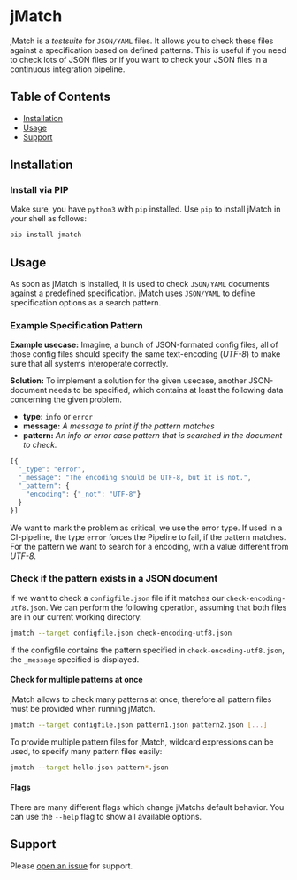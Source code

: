 # jMatch

jMatch is a *testsuite* for `JSON/YAML` files. It allows you to check these
files against a specification based on defined patterns. This is useful if you
need to check lots of JSON files or if you want to check your JSON files in a
continuous integration pipeline.

## Table of Contents

- [Installation](#installation)
- [Usage](#usage)
- [Support](#support)

## Installation

### Install via PIP

Make sure, you have `python3` with `pip` installed. Use `pip` to install jMatch
in your shell as follows:

```sh
pip install jmatch
```

## Usage

As soon as jMatch is installed, it is used to check `JSON/YAML` documents
against a predefined specification. jMatch uses `JSON/YAML` to define
specification options as a search pattern.

### Example Specification Pattern

**Example usecase:** Imagine, a bunch of JSON-formated config files, all of those
config files should specify the same text-encoding (*UTF-8*) to make sure that
all systems interoperate correctly.

**Solution:** To implement a solution for the given usecase, another
JSON-document needs to be specified, which contains at least the following data
concerning the given problem.

 - **type:** `info` or `error`
 - **message:** *A message to print if the pattern matches*
 - **pattern:** *An info or error case pattern that is searched in the document to check.*

```javascript
[{
  "_type": "error",
  "_message": "The encoding should be UTF-8, but it is not.",
  "_pattern": {
    "encoding": {"_not": "UTF-8"}
  }
}]
```

We want to mark the problem as critical, we use the error type. If used in a
CI-pipeline, the type `error` forces the Pipeline to fail, if the pattern
matches. For the pattern we want to search for a encoding, with a value
different from *UTF-8*.

### Check if the pattern exists in a JSON document

If we want to check a `configfile.json` file if it matches our
`check-encoding-utf8.json`. We can perform the following operation, assuming
that both files are in our current working directory:

```sh
jmatch --target configfile.json check-encoding-utf8.json
```

If the configfile contains the pattern specified in `check-encoding-utf8.json`, the
`_message` specified is displayed.

#### Check for multiple patterns at once

jMatch allows to check many patterns at once, therefore all pattern files must
be provided when running jMatch.

```sh
jmatch --target configfile.json pattern1.json pattern2.json [...]
```

To provide multiple pattern files for jMatch, wildcard expressions can be used,
to specify many pattern files easily:

```sh
jmatch --target hello.json pattern*.json
```

#### Flags

There are many different flags which change jMatchs default behavior. You can
use the `--help` flag to show all available options.

## Support

Please [open an issue](https://gitlab.rlp.net/jdillenberger/jmatch/issues/new) for support.
